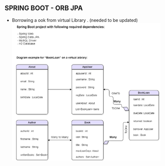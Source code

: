 ## SPRING BOOT - ORB JPA 
- Borrowing a ook from virtual Library
.                       (needed to be updated)
![](https://github.com/ME0NCONILEX/SPRING-BOOT_ORB-JPA/blob/main/myJpaOrm/myImg/JPA-ORM.png?raw=true)
               
